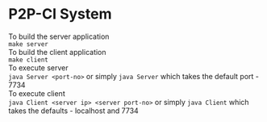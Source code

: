 # P2P-CI System

To build the server application  
``` make server ```  
To build the client application   
``` make client ```  
To execute server   
``` java Server <port-no> ``` or simply ``` java Server ``` which takes the default port - 7734  
To execute client  
``` java Client <server ip> <server port-no> ``` or simply  ``` java Client ``` which takes the defaults - localhost and 7734
